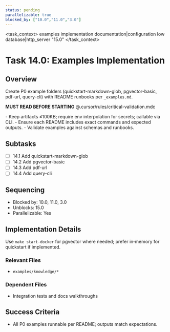 ```yaml
---
status: pending
parallelizable: true
blocked_by: ["10.0","11.0","3.0"]
---
```


<task_context>
<domain>examples</domain>
<type>implementation</type>
<scope>documentation|configuration</scope>
<complexity>low</complexity>
<dependencies>database|http_server</dependencies>
<unblocks>"15.0"</unblocks>
</task_context>

# Task 14.0: Examples Implementation

## Overview
Create P0 example folders (quickstart-markdown-glob, pgvector-basic, pdf-url, query-cli) with README runbooks per `_examples.md`.

<import>**MUST READ BEFORE STARTING** @.cursor/rules/critical-validation.mdc</import>

<requirements>
- Keep artifacts ≤100KB; require env interpolation for secrets; callable via CLI.
- Ensure each README includes exact commands and expected outputs.
- Validate examples against schemas and runbooks.
</requirements>

## Subtasks
- [ ] 14.1 Add quickstart-markdown-glob
- [ ] 14.2 Add pgvector-basic
- [ ] 14.3 Add pdf-url
- [ ] 14.4 Add query-cli

## Sequencing
- Blocked by: 10.0, 11.0, 3.0
- Unblocks: 15.0
- Parallelizable: Yes

## Implementation Details
Use `make start-docker` for pgvector where needed; prefer in‑memory for quickstart if implemented.

### Relevant Files
- `examples/knowledge/*`

### Dependent Files
- Integration tests and docs walkthroughs

## Success Criteria
- All P0 examples runnable per README; outputs match expectations.
